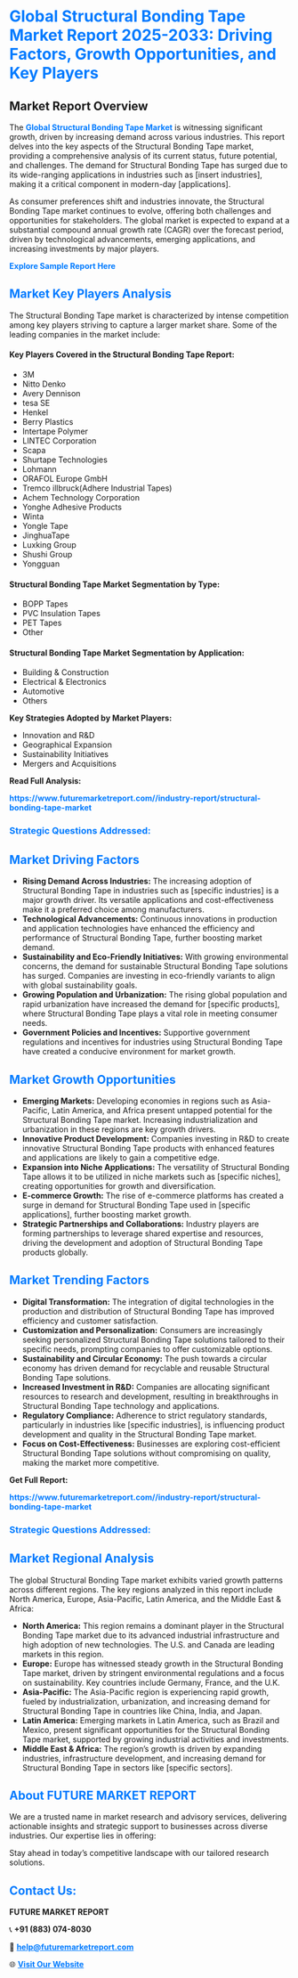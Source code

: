 <h1 style="color: #007BFF;">Global Structural Bonding Tape Market Report 2025-2033: Driving Factors, Growth Opportunities, and Key Players</h1>

<section id="overview">
<h2>Market Report Overview</h2>
<p>The <a href="https://www.futuremarketreport.com//industry-report/structural-bonding-tape-market" style="color: #007BFF; text-decoration: none;"><strong>Global Structural Bonding Tape Market</strong></a> is witnessing significant growth, driven by increasing demand across various industries. This report delves into the key aspects of the Structural Bonding Tape market, providing a comprehensive analysis of its current status, future potential, and challenges. The demand for Structural Bonding Tape has surged due to its wide-ranging applications in industries such as [insert industries], making it a critical component in modern-day [applications].</p>
<p>As consumer preferences shift and industries innovate, the Structural Bonding Tape market continues to evolve, offering both challenges and opportunities for stakeholders. The global market is expected to expand at a substantial compound annual growth rate (CAGR) over the forecast period, driven by technological advancements, emerging applications, and increasing investments by major players.</p>
</section>

<section id="overview">
<p><a href="https://www.futuremarketreport.com//request-sample/reportId=48997" style="color: #007BFF; text-decoration: none;"><strong>Explore Sample Report Here</strong></a></p>
</section>

<section id="key-players">
<h2 style="color: #007BFF;">Market Key Players Analysis</h2>
<p>The Structural Bonding Tape market is characterized by intense competition among key players striving to capture a larger market share. Some of the leading companies in the market include:</p>
<h4>Key Players Covered in the Structural Bonding Tape Report:</h4>
<ul><li>3M</li><li>Nitto Denko</li><li>Avery Dennison</li><li>tesa SE</li><li>Henkel</li><li>Berry Plastics</li><li>Intertape Polymer</li><li>LINTEC Corporation</li><li>Scapa</li><li>Shurtape Technologies</li><li>Lohmann</li><li>ORAFOL Europe GmbH</li><li>Tremco illbruck(Adhere Industrial Tapes)</li><li>Achem Technology Corporation</li><li>Yonghe Adhesive Products</li><li>Winta</li><li>Yongle Tape</li><li>JinghuaTape</li><li>Luxking Group</li><li>Shushi Group</li><li>Yongguan</li></ul>
<h4>Structural Bonding Tape Market Segmentation by Type:</h4>
<ul><li>BOPP Tapes</li><li>PVC Insulation Tapes</li><li>PET Tapes</li><li>Other</li></ul>

<h4>Structural Bonding Tape Market Segmentation by Application:</h4>
<ul><li>Building &amp; Construction</li><li>Electrical &amp; Electronics</li><li>Automotive</li><li>Others</li></ul>
<p><strong>Key Strategies Adopted by Market Players:</strong></p>
<ul>
<li>Innovation and R&D</li>
<li>Geographical Expansion</li>
<li>Sustainability Initiatives</li>
<li>Mergers and Acquisitions</li>
</ul>
</section>

<section>
<p><strong>Read Full Analysis: </strong></p><a href="https://www.futuremarketreport.com//industry-report/structural-bonding-tape-market" style="color: #007BFF; text-decoration: none;"><strong>https://www.futuremarketreport.com//industry-report/structural-bonding-tape-market</strong></a>
<h3 style="color: #007BFF;">Strategic Questions Addressed:</h3>
</section>

<section id="driving-factors">
<h2 style="color: #007BFF;">Market Driving Factors</h2>
<ul>
<li><strong>Rising Demand Across Industries:</strong> The increasing adoption of Structural Bonding Tape in industries such as [specific industries] is a major growth driver. Its versatile applications and cost-effectiveness make it a preferred choice among manufacturers.</li>
<li><strong>Technological Advancements:</strong> Continuous innovations in production and application technologies have enhanced the efficiency and performance of Structural Bonding Tape, further boosting market demand.</li>
<li><strong>Sustainability and Eco-Friendly Initiatives:</strong> With growing environmental concerns, the demand for sustainable Structural Bonding Tape solutions has surged. Companies are investing in eco-friendly variants to align with global sustainability goals.</li>
<li><strong>Growing Population and Urbanization:</strong> The rising global population and rapid urbanization have increased the demand for [specific products], where Structural Bonding Tape plays a vital role in meeting consumer needs.</li>
<li><strong>Government Policies and Incentives:</strong> Supportive government regulations and incentives for industries using Structural Bonding Tape have created a conducive environment for market growth.</li>
</ul>
</section>

<section id="growth-opportunities">
<h2 style="color: #007BFF;">Market Growth Opportunities</h2>
<ul>
<li><strong>Emerging Markets:</strong> Developing economies in regions such as Asia-Pacific, Latin America, and Africa present untapped potential for the Structural Bonding Tape market. Increasing industrialization and urbanization in these regions are key growth drivers.</li>
<li><strong>Innovative Product Development:</strong> Companies investing in R&D to create innovative Structural Bonding Tape products with enhanced features and applications are likely to gain a competitive edge.</li>
<li><strong>Expansion into Niche Applications:</strong> The versatility of Structural Bonding Tape allows it to be utilized in niche markets such as [specific niches], creating opportunities for growth and diversification.</li>
<li><strong>E-commerce Growth:</strong> The rise of e-commerce platforms has created a surge in demand for Structural Bonding Tape used in [specific applications], further boosting market growth.</li>
<li><strong>Strategic Partnerships and Collaborations:</strong> Industry players are forming partnerships to leverage shared expertise and resources, driving the development and adoption of Structural Bonding Tape products globally.</li>
</ul>
</section>

<section id="trending-factors">
<h2 style="color: #007BFF;">Market Trending Factors</h2>
<ul>
<li><strong>Digital Transformation:</strong> The integration of digital technologies in the production and distribution of Structural Bonding Tape has improved efficiency and customer satisfaction.</li>
<li><strong>Customization and Personalization:</strong> Consumers are increasingly seeking personalized Structural Bonding Tape solutions tailored to their specific needs, prompting companies to offer customizable options.</li>
<li><strong>Sustainability and Circular Economy:</strong> The push towards a circular economy has driven demand for recyclable and reusable Structural Bonding Tape solutions.</li>
<li><strong>Increased Investment in R&D:</strong> Companies are allocating significant resources to research and development, resulting in breakthroughs in Structural Bonding Tape technology and applications.</li>
<li><strong>Regulatory Compliance:</strong> Adherence to strict regulatory standards, particularly in industries like [specific industries], is influencing product development and quality in the Structural Bonding Tape market.</li>
<li><strong>Focus on Cost-Effectiveness:</strong> Businesses are exploring cost-efficient Structural Bonding Tape solutions without compromising on quality, making the market more competitive.</li>
</ul>
</section>

<section>
<p><strong>Get Full Report: </strong></p><a href="https://www.futuremarketreport.com//industry-report/structural-bonding-tape-market" style="color: #007BFF; text-decoration: none;"><strong>https://www.futuremarketreport.com//industry-report/structural-bonding-tape-market</strong></a>
<h3 style="color: #007BFF;">Strategic Questions Addressed:</h3>
</section>


<section id="regional-analysis">
<h2 style="color: #007BFF;">Market Regional Analysis</h2>
<p>The global Structural Bonding Tape market exhibits varied growth patterns across different regions. The key regions analyzed in this report include North America, Europe, Asia-Pacific, Latin America, and the Middle East & Africa:</p>
<ul>
<li><strong>North America:</strong> This region remains a dominant player in the Structural Bonding Tape market due to its advanced industrial infrastructure and high adoption of new technologies. The U.S. and Canada are leading markets in this region.</li>
<li><strong>Europe:</strong> Europe has witnessed steady growth in the Structural Bonding Tape market, driven by stringent environmental regulations and a focus on sustainability. Key countries include Germany, France, and the U.K.</li>
<li><strong>Asia-Pacific:</strong> The Asia-Pacific region is experiencing rapid growth, fueled by industrialization, urbanization, and increasing demand for Structural Bonding Tape in countries like China, India, and Japan.</li>
<li><strong>Latin America:</strong> Emerging markets in Latin America, such as Brazil and Mexico, present significant opportunities for the Structural Bonding Tape market, supported by growing industrial activities and investments.</li>
<li><strong>Middle East & Africa:</strong> The region’s growth is driven by expanding industries, infrastructure development, and increasing demand for Structural Bonding Tape in sectors like [specific sectors].</li>
</ul>
</section>

<footer>
<h2 style="color: #007BFF;">About FUTURE MARKET REPORT</h2>
<p>We are a trusted name in market research and advisory services, delivering actionable insights and strategic support to businesses across diverse industries. Our expertise lies in offering:</p>

<p>Stay ahead in today’s competitive landscape with our tailored research solutions.</p>

<h2 style="color: #007BFF;">Contact Us:</h2>
<p><strong>FUTURE MARKET REPORT</strong></p>
<p>📞 <strong>+91 (883) 074-8030</strong></p>
<p>📧 <strong><a href="mailto:help@futuremarketreport.com" style="color: #007BFF;">help@futuremarketreport.com</a></strong></p>
<p>🌐 <strong><a href="https://www.futuremarketreport.com/" style="color: #007BFF;">Visit Our Website</a></strong></p>
</footer>